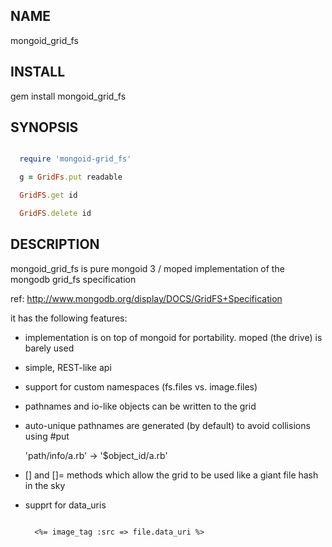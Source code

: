 NAME
----
  mongoid_grid_fs

INSTALL
-------
  gem install mongoid_grid_fs

SYNOPSIS
--------

````ruby

  require 'mongoid-grid_fs'

  g = GridFs.put readable

  GridFS.get id

  GridFS.delete id


````

DESCRIPTION
-----------
mongoid_grid_fs is pure mongoid 3  / moped implementation of the mongodb
grid_fs specification

ref: http://www.mongodb.org/display/DOCS/GridFS+Specification

it has the following features:

- implementation is on top of mongoid for portability.  moped (the drive)
  is barely used

- simple, REST-like api

- support for custom namespaces (fs.files vs. image.files)

- pathnames and io-like objects can be written to the grid

- auto-unique pathnames are generated (by default) to avoid collisions using #put

    'path/info/a.rb' -> '$object_id/a.rb'

- [] and []= methods which allow the grid to be used like a giant file
  hash in the sky

- supprt for data_uris

  ````erb

    <%= image_tag :src => file.data_uri %>

  ````
